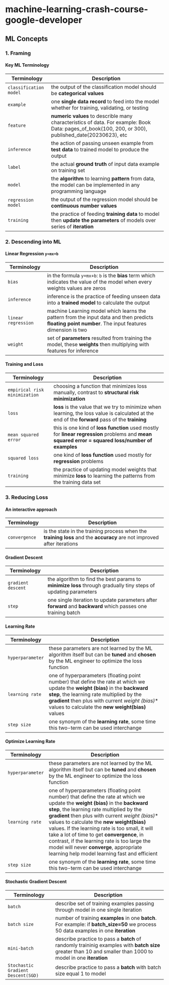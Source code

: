 # machine-learning-crash-course-google-developer
## ML Concepts
### 1. Framing
#### Key ML Terminology
| Terminology | Description |
| --- | --- |
| `classification model` | the output of the classification model should be **categorical values** |
| `example` | one **single data record** to feed into the model whether for training, validating, or testing |
| `feature` | **numeric values** to describle many characteristics of data. For example: Book Data: pages_of_book(100, 200, or 300), published_date(20230623), etc |
| `inference` | the action of passing unseen example from **test data** to trained model to produce the output |
| `label` | the actual **ground truth** of input data example on training set |
| `model` | the **algorithm** to learning **pattern** from data, the model can be implemented in any programming language |
| `regression model` | the output of the regression model should be **continuous number values** |
| `training` | the practice of feeding **training data** to model then **update the parameters** of models over series of **iteration** |


### 2. Descending into ML

#### Linear Regression `y=mx+b`

| Terminology | Description |
| --- | --- |
| `bias` | in the formula `y=mx+b`: `b` is the **bias** term which indicates the value of the model when every weights values are zeros |
| `inference` | inference is the practice of feeding unseen data into a **trained model** to calculate the output |
| `linear regression` | machine Learning model which learns the pattern from the input data and then predicts **floating point number**. The input features dimension is two |
| `weight` | set of **parameters** resulted from training the model, these **weights** then multiplying with features for inference  |

#### Training and Loss

| Terminology | Description |
| --- | --- |
| `empirical risk minimization` | choosing a function that minimizes loss manually, contrast to **structural risk minimization**  |
| `loss` | **loss** is the value that we try to minimize when learning, the loss value is calculated at the end of  the **forward** pass of the **training**|
| `mean squared error` | this is one kind of **loss function** used mostly for **linear regression** problems and **mean squared error = squared loss/number of examples** |
| `squared loss` | one kind of **loss function** used mostly for **regression** problems|
| `training` | the practice of updating model weights that minimize **loss** to learning the patterns from the training data set |


### 3. Reducing Loss

#### An interactive approach
| Terminology | Description |
| --- | --- |
| `convergence` | is the state in the training process when the **training loss** and the **accuracy** are not improved after iterations  |

#### Gradient Descent
| Terminology | Description |
| --- | --- |
| `gradient descent` | the algorithm to find the best params to **minimize loss** through gradually tiny steps of updating parameters |
| `step` | one single iteration to update parameters after **forward** and **backward** which passes one training batch|

#### Learning Rate
| Terminology | Description |
| --- | --- |
| `hyperparameter` | these parameters are not learned by the ML algorithm itself but can be **tuned** and **chosen** by the ML engineer to optimize the loss function |
| `learning rate` | one of hyperparameters (floating point number) that define the rate at which we update the **weight (bias)** in the **backward step**, the learning rate multiplied by the **gradient** then plus with current *weight (bias)** values to calculate the **new weight(bias)** values|
| `step size` | one synonym of the **learning rate**, some time this two-term can be used interchange|


#### Optimize Learning Rate
| Terminology | Description |
| --- | --- |
| `hyperparameter` | these parameters are not learned by the ML algorithm itself but can be **tuned** and **chosen** by the ML engineer to optimize the loss function |
| `learning rate` | one of hyperparameters (floating point number) that define the rate at which we update the **weight (bias)** in the **backward step**, the learning rate multiplied by the **gradient** then plus with current *weight (bias)** values to calculate the **new weight(bias)** values. If the learning rate is too small, it will take a lot of time to get **convergence**, in contrast, if the learning rate is too large the model will never **converge**, appropriate learning help model learning fast and efficient |
| `step size` | one synonym of the **learning rate**, some time this two-term can be used interchange|


#### Stochastic Gradient Descent
| Terminology | Description |
| --- | --- |
| `batch` | describe set of training examples passing through model in one single iteration |
| `batch size` | number of training **examples** in one **batch**. For example: if **batch_size=50** we process 50 data examples in one **iteration** |
| `mini-batch` | describe practice to pass a **batch** of randomly traininig examples with **batch size** greater than 10 and smaller than 1000 to model in one **iteration** |
| `Stochastic Gradient Descent(SGD)` | describe practice to pass a **batch** with batch size equal 1 to model |
